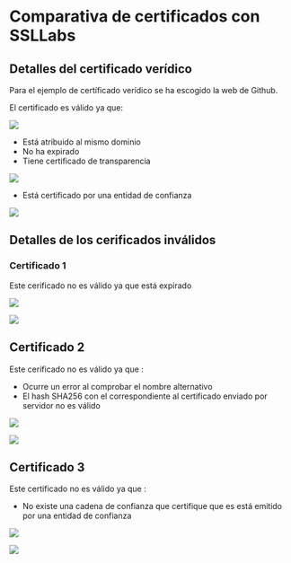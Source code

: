 # Comparativa de certificados con SSLLabs

## Detalles del certificado verídico

Para el ejemplo de certíficado verídico se ha escogido la web de Github.

El certificado es válido ya que:

![](./images/parte3/2025-04-07_11-36.png)

* Está atribuido al mismo dominio
* No ha expirado
* Tiene certificado de transparencia

![](./images/parte3/2025-04-07_11-37.png)

* Está certificado por una entidad de confianza

![](./images/parte3/2025-04-07_11-38.png)

## Detalles de los cerificados inválidos

### Certificado 1

Este cerificado no es válido ya que está expirado

![](./images/parte3/2025-04-07_11-48.png)

![](./images/parte3/2025-04-07_11-49.png)

## Certificado 2

Este cerificado no es válido ya que :

- Ocurre un error al comprobar el nombre alternativo
- El hash SHA256 con el correspondiente al certificado enviado por servidor no es válido

![](./images/parte3/2025-04-07_11-50.png)

![](./images/parte3/2025-04-07_11-51.png)

## Certificado 3

Este certificado no es válido ya que :

- No existe una cadena de confianza que certifique que es está emitido por una entidad de confianza

![](./images/parte3/2025-04-07_11-52.png)

![](./images/parte3/2025-04-07_11-52_1.png)